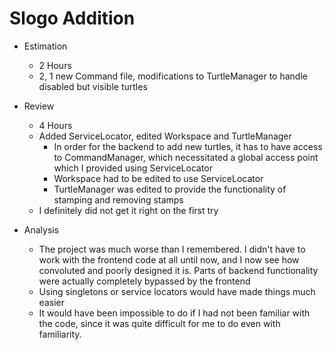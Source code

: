 Slogo Addition
===

* Estimation
    * 2 Hours
    * 2, 1 new Command file, modifications to TurtleManager to handle disabled but visible turtles

* Review
    * 4 Hours
    * Added ServiceLocator, edited Workspace and TurtleManager
        * In order for the backend to add new turtles, it has to have access to CommandManager, which necessitated a global access point which I provided using ServiceLocator
        * Workspace had to be edited to use ServiceLocator
        * TurtleManager was edited to provide the functionality of stamping and removing stamps
    * I definitely did not get it right on the first try
* Analysis
    * The project was much worse than I remembered. I didn't have to work with the frontend code at all until now, and I now see how convoluted and poorly designed it is. Parts of backend functionality were actually completely bypassed by the frontend
    * Using singletons or service locators would have made things much easier
    * It would have been impossible to do if I had not been familiar with the code, since it was quite difficult for me to do even with familiarity. 